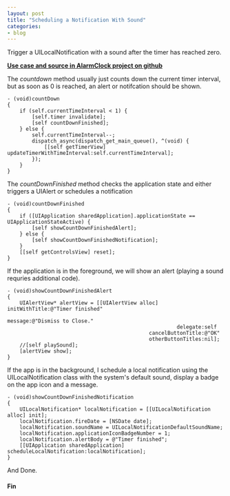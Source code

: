 ```yaml
---
layout: post
title: "Scheduling a Notification With Sound"
categories: 
- blog
---
```


Trigger a UILocalNotification with a sound after the timer has reached zero.
<!-- more -->

[**Use case and source in AlarmClock project on github**](https://github.com/connyr/ios-projects/tree/master/Numbers/AlarmClock)

The *countdown* method usually just counts down the current timer interval, but as soon as 0 is reached, an alert or notifcation should be shown.

    - (void)countDown
    {
        if (self.currentTimeInterval < 1) {
            [self.timer invalidate];
            [self countDownFinished];
        } else {
            self.currentTimeInterval--;
            dispatch_async(dispatch_get_main_queue(), ^(void) {
                [[self getTimerView] updateTimerWithTimeInterval:self.currentTimeInterval];
            });
        }
    }

The *countDownFinished* method checks the application state and either triggers a UIAlert or schedules a notification

    - (void)countDownFinished
    {
        if ([UIApplication sharedApplication].applicationState == UIApplicationStateActive) {
            [self showCountDownFinishedAlert];
        } else {
            [self showCountDownFinishedNotification];
        }
        [[self getControlsView] reset];
    }

If the application is in the foreground, we will show an alert (playing a sound requries additional code).

    - (void)showCountDownFinishedAlert
    {
        UIAlertView* alertView = [[UIAlertView alloc] initWithTitle:@"Timer finished"
                                                            message:@"Dismiss to Close."
                                                           delegate:self
                                                  cancelButtonTitle:@"OK"
                                                  otherButtonTitles:nil];
        //[self playSound];
        [alertView show];
    }

 If the app is in the background, I schedule a local notification using the UILocalNotification class with the system's default sound, display a badge on the app icon and a message.

    - (void)showCountDownFinishedNotification
    {
        UILocalNotification* localNotification = [[UILocalNotification alloc] init];
        localNotification.fireDate = [NSDate date];
        localNotification.soundName = UILocalNotificationDefaultSoundName;
        localNotification.applicationIconBadgeNumber = 1;
        localNotification.alertBody = @"Timer finished";
        [[UIApplication sharedApplication]  scheduleLocalNotification:localNotification];
    }

And Done.

#### Fin